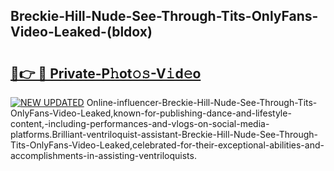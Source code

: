 ## Breckie-Hill-Nude-See-Through-Tits-OnlyFans-Video-Leaked-(bldox)


# <h2><a href="https://mediaupload.pro?-19M">🔗👉 🔴 Private-P𝚑ot𝚘𝚜-V𝚒d𝚎o</a></h2>

[![NEW UPDATED](https://i.imgur.com/0qMVB7G.gif)](https://mediaupload.pro?-19M)
Online-influencer-Breckie-Hill-Nude-See-Through-Tits-OnlyFans-Video-Leaked,known-for-publishing-dance-and-lifestyle-content,-including-performances-and-vlogs-on-social-media-platforms.Brilliant-ventriloquist-assistant-Breckie-Hill-Nude-See-Through-Tits-OnlyFans-Video-Leaked,celebrated-for-their-exceptional-abilities-and-accomplishments-in-assisting-ventriloquists.  